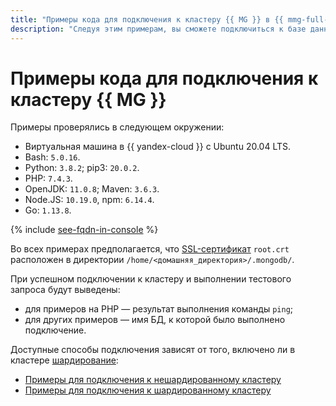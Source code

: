 ```yaml
---
title: "Примеры кода для подключения к кластеру {{ MG }} в {{ mmg-full-name }}"
description: "Следуя этим примерам, вы сможете подключиться к базе данных в кластере {{ MG }} из кода вашего приложения."
---
```


# Примеры кода для подключения к кластеру {{ MG }}

Примеры проверялись в следующем окружении:

* Виртуальная машина в {{ yandex-cloud }} с Ubuntu 20.04 LTS.
* Bash: `5.0.16`.
* Python: `3.8.2`; pip3: `20.0.2`.
* PHP: `7.4.3`.
* OpenJDK: `11.0.8`; Maven: `3.6.3`.
* Node.JS: `10.19.0`, npm: `6.14.4`.
* Go: `1.13.8`.

{% include [see-fqdn-in-console](../../../_includes/mdb/see-fqdn-in-console.md) %}

Во всех примерах предполагается, что [SSL-сертификат](index.md#get-ssl-cert) `root.crt` расположен в директории `/home/<домашняя_директория>/.mongodb/`.

При успешном подключении к кластеру и выполнении тестового запроса будут выведены:

* для примеров на PHP — результат выполнения команды `ping`;
* для других примеров — имя БД, к которой было выполнено подключение.

Доступные способы подключения зависят от того, включено ли в кластере [шардирование](../../concepts/sharding.md):

* [Примеры для подключения к нешардированному кластеру](non-sharded.md)
* [Примеры для подключения к шардированному кластеру](sharded.md)
